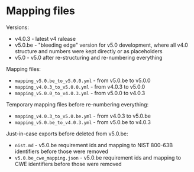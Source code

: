 # Mapping files

Versions:

* v4.0.3 - latest v4 ralease
* v5.0.be - "bleeding edge" version for v5.0 development, where all v4.0 structure and numbers were kept directly or as placeholders
* v5.0 - v5.0 after re-structuring and re-numbering everything

Mapping files:

* `mapping_v5.0.be_to_v5.0.0.yml` - from v5.0.be to v5.0.0
* `mapping_v4.0.3_to_v5.0.0.yml` - from v4.0.3 to v5.0.0
* `mapping_v5.0.0_to_v4.0.3.yml` - from v5.0.0 to v4.0.3

Temporary mapping files before re-numbering everything:

* `mapping_v4.0.3_to_v5.0.be.yml` - from v4.0.3 to v5.0.be
* `mapping_v5.0.be_to_v4.0.3.yml` - from v5.0.be to v4.0.3

Just-in-case exports before deleted from v5.0.be:

* `nist.md` - v5.0.be requirement ids and mapping to NIST 800-63B identifiers before those were removed
* `v5.0.be_cwe_mapping.json` - v5.0.be requirement ids and mapping to CWE identifiers before those were removed
